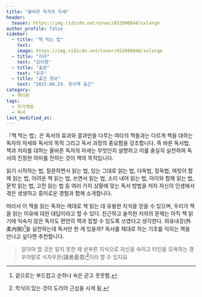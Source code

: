 ```yaml
---
title: "올바른 독자의 자세"
header:
  teaser: https://img.ridicdn.net/cover/852000048/xxlarge
author_profile: false
sidebar:
  - title: "책 먹는 법"
    text:
    image: https://img.ridicdn.net/cover/852000048/xxlarge
  - title: "저자"
    text: "김이경"
  - title: "출판"
    text: "유유"
  - title: "출간 정보"
    text: "2015.08.24. 종이책 출간"
category:
  - 책리뷰
tags:
  - 자기계발
  - 독서
last_modified_at:
---
```


『책 먹는 법』은 독서의 효과와 결과만을 다루는 여타의 책들과는 다르게 책을 대하는 독자의 자세와 독서의 목적 그리고 독서 과정의 중요함을 강조합니다. 즉 바른 독서법, 책과 저자를 대하는 올바른 독자의 자세는 무엇인지 설명하고 이를 충실히 실천하여 독서의 진정한 의미를 전하는 것이 책의 목적입니다.

읽기 시작하는 법, 질문하면서 읽는 법, 있는 그대로 읽는 법, 다독법, 정독법, 여럿이 함께 읽는 법, 어려운 책 읽는 법, 쓰면서 읽는 법, 소리 내어 읽는 법, 아이와 함께 읽는 법, 문학 읽는 법, 고전 읽는 법 등 여러 가지 상황에 맞는 독서 방법을 저자 자신의 인생에서 겪은 생생하고 흥미로운 경험과 함께 소개합니다. 

따라서 이 책을 읽는 독자는 제대로 책 읽는 데 유용한 지식을 얻을 수 있으며, 우리가 책을 읽는 이유에 대한 대답이라고 할 수 있다. 친근하고 솔직한 저자의 문체는 아직 책 읽기에 익숙지 않은 독자도 편안히 책과 접할 수 있도록 쓰였다고 생각한다. 외유내강(外柔內剛)[^1]을 실천하는데 독서만 한 게 있을까? 독서를 제대로 하는 기초를 익히는 책을 만나고 싶다면 추천합니다. 

> 알아야 할 것은 알지 못한 채 섣부른 지식으로 자신을 속이고 타인을 모욕하는 경우야말로 식자우환(識者憂患)[^2]이라 할 수 있지요.

[^1]:겉으로는 부드럽고 순하나 속은 곧고 꿋꿋함.
[^2]:학식이 있는 것이 도리어 근심을 사게 됨.